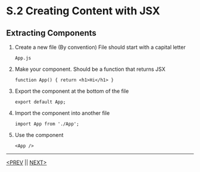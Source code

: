 # S.2 Creating Content with JSX

## Extracting Components

1. Create a new file (By convention) File should start with a capital letter

    `App.js`

2. Make your component. Should be a function that returns JSX

    `function App() { return <h1>Hi</h1> }`

3. Export the component at the bottom of the file

    `export default App;`

4. Import the component into another file

    `import App from './App';`

5. Use the component

    `<App />`

---

[<PREV](./230105.md) || [NEXT>](./230106.md)
